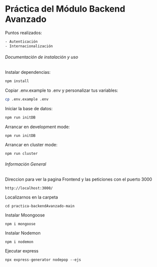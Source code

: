 # Práctica del Módulo Backend Avanzado

Puntos realizados:
```sh
- Autenticación
- Internacionalización
```



######  Documentación de instalación y uso


Instalar dependencias:

```sh
npm install
```

Copiar .env.example to .env y personalizar tus variables:

```sh
cp .env.example .env
```

Iniciar la base de datos:

```sh
npm run initDB
```

Arrancar en development mode:

```
npm run initDB
```

Arrancar en cluster mode:

```
npm run cluster
```

######  Información General


Direccion para ver la pagina Frontend y las peticiones con el puerto 3000

```
http://localhost:3000/
```

Localizarnos en la carpeta 

```
cd practica-backendAvanzado-main
```

Instalar Moongoose

```
npm i mongoose
```

Instalar Nodemon

```
npm i nodemon
```

Ejecutar express

```
npx express-generator nodepop --ejs
```



